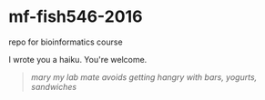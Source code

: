 # mf-fish546-2016
repo for bioinformatics course


I wrote you a haiku. You're welcome.

> _mary my lab mate_
> _avoids getting hangry with_
> _bars, yogurts, sandwiches_
